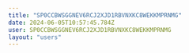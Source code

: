 ```yaml
---
title: "SP0CCBWSGGNEV6RCJ2XJD1RBVNXKC8WEKKMPRNMG"
date: 2024-06-05T10:57:45.784Z
user: SP0CCBWSGGNEV6RCJ2XJD1RBVNXKC8WEKKMPRNMG
layout: "users"
---
```

    